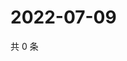 # 2022-07-09

共 0 条

<!-- BEGIN WEIBO -->
<!-- 最后更新时间 Sat Jul 09 2022 07:01:26 GMT+0800 (China Standard Time) -->

<!-- END WEIBO -->
